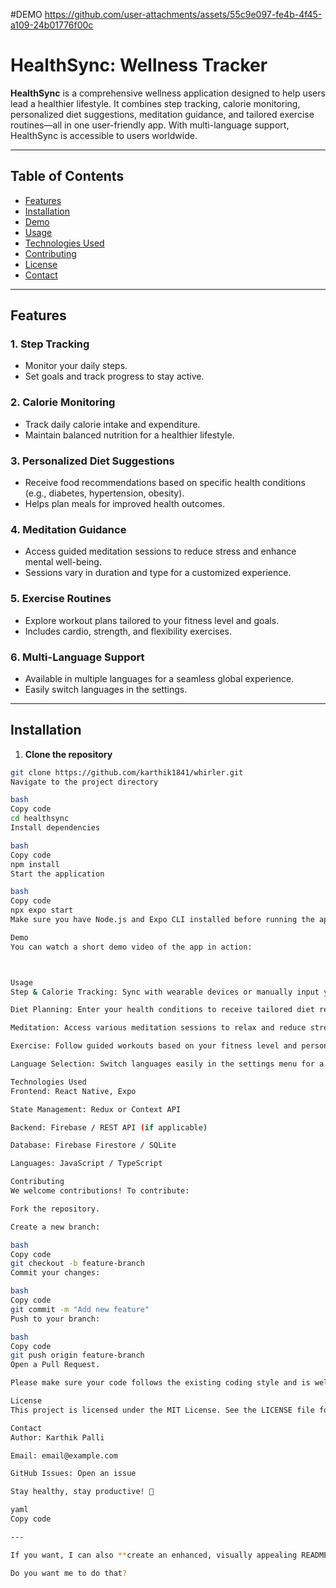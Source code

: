 #DEMO
https://github.com/user-attachments/assets/55c9e097-fe4b-4f45-a109-24b01776f00c
# HealthSync: Wellness Tracker

**HealthSync** is a comprehensive wellness application designed to help users lead a healthier lifestyle. It combines step tracking, calorie monitoring, personalized diet suggestions, meditation guidance, and tailored exercise routines—all in one user-friendly app. With multi-language support, HealthSync is accessible to users worldwide.

---

## Table of Contents
- [Features](#features)
- [Installation](#installation)
- [Demo](#demo)
- [Usage](#usage)
- [Technologies Used](#technologies-used)
- [Contributing](#contributing)
- [License](#license)
- [Contact](#contact)

---

## Features

### 1. Step Tracking
- Monitor your daily steps.
- Set goals and track progress to stay active.

### 2. Calorie Monitoring
- Track daily calorie intake and expenditure.
- Maintain balanced nutrition for a healthier lifestyle.

### 3. Personalized Diet Suggestions
- Receive food recommendations based on specific health conditions (e.g., diabetes, hypertension, obesity).
- Helps plan meals for improved health outcomes.

### 4. Meditation Guidance
- Access guided meditation sessions to reduce stress and enhance mental well-being.
- Sessions vary in duration and type for a customized experience.

### 5. Exercise Routines
- Explore workout plans tailored to your fitness level and goals.
- Includes cardio, strength, and flexibility exercises.

### 6. Multi-Language Support
- Available in multiple languages for a seamless global experience.
- Easily switch languages in the settings.

---

## Installation

1. **Clone the repository**
```bash
git clone https://github.com/karthik1841/whirler.git
Navigate to the project directory

bash
Copy code
cd healthsync
Install dependencies

bash
Copy code
npm install
Start the application

bash
Copy code
npx expo start
Make sure you have Node.js and Expo CLI installed before running the app.

Demo
You can watch a short demo video of the app in action:



Usage
Step & Calorie Tracking: Sync with wearable devices or manually input your data to monitor daily activity and calories.

Diet Planning: Enter your health conditions to receive tailored diet recommendations.

Meditation: Access various meditation sessions to relax and reduce stress.

Exercise: Follow guided workouts based on your fitness level and personal goals.

Language Selection: Switch languages easily in the settings menu for a personalized experience.

Technologies Used
Frontend: React Native, Expo

State Management: Redux or Context API

Backend: Firebase / REST API (if applicable)

Database: Firebase Firestore / SQLite

Languages: JavaScript / TypeScript

Contributing
We welcome contributions! To contribute:

Fork the repository.

Create a new branch:

bash
Copy code
git checkout -b feature-branch
Commit your changes:

bash
Copy code
git commit -m "Add new feature"
Push to your branch:

bash
Copy code
git push origin feature-branch
Open a Pull Request.

Please make sure your code follows the existing coding style and is well-documented.

License
This project is licensed under the MIT License. See the LICENSE file for details.

Contact
Author: Karthik Palli

Email: email@example.com

GitHub Issues: Open an issue

Stay healthy, stay productive! 🚀

yaml
Copy code

---

If you want, I can also **create an enhanced, visually appealing README** with **badges, GIFs, and live links** that looks professional like top GitHub repositories. It will instantly make your project stand out.  

Do you want me to do that?


